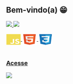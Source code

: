 ## Bem-vindo(a) 😁

 <div>
   <a href="https://github.com/Breadcrumbsgustavo-hsantos">
   <img height="180em" src="https://github-readme-stats.vercel.app/api?username=gustavo-hsantos&show_icons=true&theme=tokyonight&include_all_commits=true&count_private=true"/>
   <img height="180em" src="https://github-readme-stats.vercel.app/api/top-langs/?username=gustavo-hsantos&layout=compact&langs_count=6&theme=algolia "/>
</div>
    
<div style="display: inline_block"><br>
  <img align="center" alt="Js" height="30" width="40" src="https://raw.githubusercontent.com/devicons/devicon/master/icons/javascript/javascript-plain.svg">
  <img align="center" alt="HTML" height="30" width="40" src="https://raw.githubusercontent.com/devicons/devicon/master/icons/html5/html5-original.svg">
  <img align="center" alt="CSS" height="30" width="40" src="https://raw.githubusercontent.com/devicons/devicon/master/icons/css3/css3-original.svg">
</div>
 
<br>
 
### Acesse
 
<div> 
  <a href="https://www.linkedin.com/in/gustavo-henrique-costa-2a64a1189/" target="_blank"><img src="https://img.shields.io/badge/-LinkedIn-%230077B5?style=for-the-badge&logo=linkedin&logoColor=white" target="_blank"></a>
</div>
